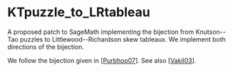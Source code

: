 # KTpuzzle_to_LRtableau
A proposed patch to SageMath implementing the bijection from Knutson--Tao puzzles to Littlewood--Richardson skew tableaux. We implement both directions of the bijection.

We follow the bijection given in \[[Purbhoo07](https://arxiv.org/pdf/0705.1184.pdf)\]. See also \[[Vakil03](https://arxiv.org/pdf/math/0302294.pdf)\].
